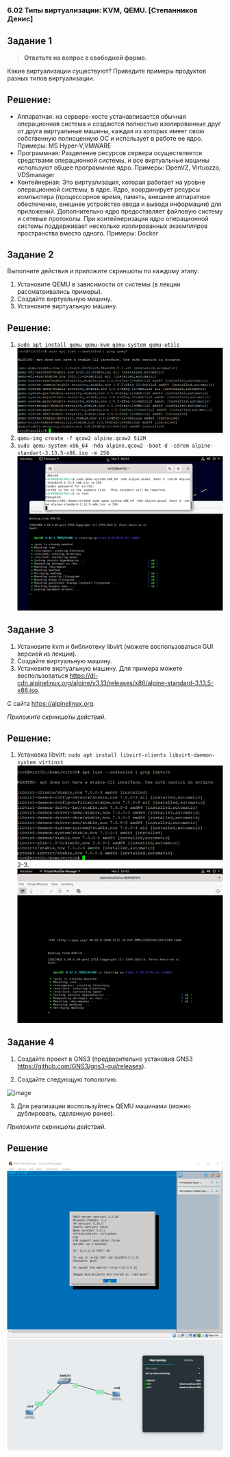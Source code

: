 ### 6.02 Типы виртуализации: KVM, QEMU. [Степанников Денис]
## Задание 1
>**Ответьте на вопрос в свободной форме.**

Какие виртуализации существуют? Приведите примеры продуктов разных типов виртуализации.

## Решение:
- Аппаратная: на сервере-хосте устанавливается обычная операционная система и создаются полностью изолированные друг от друга виртуальные машины, каждая из которых имеет свою собственную полноценную ОС и использует в работе ее ядро. Примеры: MS Hyper-V,VMWARE
- Программная: Разделение ресурсов сервера осуществляется средствами операционной системы, и все виртуальные машины  используют общее программное ядро. Примеры: OpenVZ, Virtuozzo, VDSmanager
- Контейнерная: Это виртуализация, которая работает на уровне операционной системы, в ядре. Ядро, координирует ресурсы компьютера (процессорное время, память, внешнее аппаратное обеспечение, внешнее устройство ввода и вывода информации) для приложений. Дополнительно ядро предоставляет файловую систему и сетевые протоколы. При контейнеризации ядро операционной системы поддерживает несколько изолированных экземпляров пространства вместо одного. Примеры: Docker




## Задание 2
Выполните действия и приложите скриншоты по каждому этапу:

1. Установите QEMU в зависимости от системы (в лекции рассматривались примеры).
2. Создайте виртуальную машину.
3. Установите виртуальную машину.


## Решение:
1. `sudo apt install qemu qemu-kvm qemu-system qemu-utils`
![6.02 Task #2](screenshots/6.02.2.1.png)
2. `qemu-img create -f qcow2 alpine.qcow2 512M`
3. `sudo qemu-system-x86_64 -hda alpine.qcow2 -boot d -cdrom alpine-standart-3.13.5-x86.iso -m 256`
![6.02 Task #2](screenshots/6.02.2.2-3.png)


## Задание 3
1. Установите kvm и библиотеку libvirt (можете воспользоваться GUI версией из лекции). 
2. Создайте виртуальную машину. 
3. Установите виртуальную машину. 
Для примера можете воспользоваться https://dl-cdn.alpinelinux.org/alpine/v3.13/releases/x86/alpine-standard-3.13.5-x86.iso. 

С сайта https://alpinelinux.org. 

*Приложите скриншоты действий.*

## Решение:

1. Установка libvirt: `sudo apt install libvirt-clients libvirt-daemon-system virtinst`
![6.02 Task #3](screenshots/6.02.3.1.png)
2-3.
![6.02 Task #3](screenshots/6.02.3.2-3.png)


## Задание 4
1. Создайте проект в GNS3 (предварительно установив GNS3  https://github.com/GNS3/gns3-gui/releases).

2. Создайте следующую топологию.

![image](https://user-images.githubusercontent.com/73060384/118615008-f95e9680-b7c8-11eb-9610-fc1e73d8bd70.png)

3. Для реализации воспользуйтесь QEMU машинами (можно дублировать, сделанную ранее).

*Приложите скриншоты действий.*


## Решение

![6.01 Task #4](screenshots/6.02.4.1.png)
![6.01 Task #4](screenshots/6.02.4.2.png)
